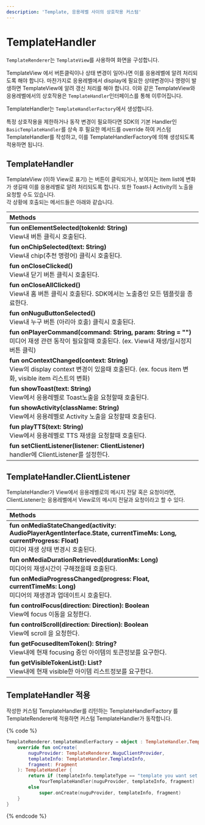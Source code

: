 ```yaml
---
description: 'Template, 응용레벨 사이의 상호작용 커스텀'
---
```


# TemplateHandler

`TemplateRenderer`는 `TemplateView`를 사용하여 화면을 구성합니다.

TemplateView 에서 버튼클릭이나 상태 변경이 일어나면 이를 응용레벨에 알려 처리되도록 해야 합니다. 마찬가지로 응용레벨에서 display에 필요한 상태변경이나 명령이 발생하면 TemplateView에 알려 갱신 처리를 해야 합니다. 이와 같은 TemplateView와 응용레벨에서의 상호작용은 `TemplateHandler`인터페이스를 통해 이루어집니다.

TemplateHandler는 `TemplateHandlerFactory`에서 생성합니다.

특정 상호작용을 제한하거나 동작 변경이 필요하다면 SDK의 기본 Handler인 `BasicTemplateHandler`를 상속 후 필요한 메서드를 override 하여 커스텀 TemplateHandler를 작성하고, 이를 TemplateHandlerFactory에 의해 생성되도록 적용하면 됩니다.

## TemplateHandler

TemplateView (이하 View로 표기) 는 버튼이 클릭되거나, 보여지는 item list에 변화가 생길때 이를 응용레벨로 알려 처리되도록 합니다. 또한 Toast나 Activity의 노출을 요청할 수도 있습니다.  
각 상황에 호출되는 메서드들은 아래와 같습니다.

| Methods                                                                                                                     |
|:----------------------------------------------------------------------------------------------------------------------------|
| **fun onElementSelected(tokenId: String)**<br/>View내 버튼 클릭시 호출된다.                                                           |
| **fun onChipSelected(text: String)**<br/>View내 chip(추천 명령어) 클릭시 호출된다.                                                       |
| **fun onCloseClicked()**<br/>View내 닫기 버튼 클릭시 호출된다.                                                                          |
| **fun onCloseAllClicked()**<br/>View내 홈 버튼 클릭시 호출된다. SDK에서는 노출중인 모든 템플릿을 종료한다.                                              |
| **fun onNuguButtonSelected()**<br/>View내 누구 버튼 (아리아 호출) 클릭시 호출된다.                                                           |
| **fun onPlayerCommand(command: String, param: String = ""\)**<br/>미디어 재생 관련 동작이 필요할때 호출된다. (ex. View내 재생/일시정지 버튼 클릭)        |
| **fun onContextChanged(context: String)**<br/>View의 display context 변경이 있을때 호출된다. (ex. focus item 변화, visible item 리스트의 변화) |
| **fun showToast(text: String)**<br/>View에서 응용레벨로 Toast노출을 요청할때 호출된다.                                                        |
| **fun showActivity(className: String)**<br/>View에서 응용레벨로 Activity 노출을 요청할때 호출된다.                                            |
| **fun playTTS(text: String)**<br/>View에서 응용레벨로 TTS 재생을 요청할때 호출된다.                                                           |
| **fun setClientListener(listener: ClientListener)**<br/>handler에 ClientListener를 설정한다.                                      |

## TemplateHandler.ClientListener

TemplateHandler가 View에서 응용레벨로의 메시지 전달 혹은 요청이라면, ClientListener는 응용레벨에서 View로의 메시지 전달과 요청이라고 할 수 있다.

| Methods                                                                                                                                     |
|:--------------------------------------------------------------------------------------------------------------------------------------------|
| **fun onMediaStateChanged(activity: AudioPlayerAgentInterface.State, currentTimeMs: Long, currentProgress: Float)**<br/>미디어 재생 상태 변경시 호출된다. |
| **fun onMediaDurationRetrieved(durationMs: Long)**<br/>미디어의 재생시간이 구해졌을때 호출된다.                                                               |
| **fun onMediaProgressChanged(progress: Float, currentTimeMs: Long)**<br/>미디어의 재생경과 업데이트시 호출된다.                                              |
| **fun controlFocus(direction: Direction): Boolean**<br/>View에 focus 이동을 요청한다.                                                               |
| **fun controlScroll(direction: Direction): Boolean**<br/>View에 scroll 을 요청한다.                                                               |
| **fun getFocusedItemToken(): String?**<br/>View내에 현재 focusing 중인 아이템의 토큰정보를 요구한다.                                                           |
| **fun getVisibleTokenList(): List?**<br/>View내에 현재 visible한 아이템 리스트정보를 요구한다.                                                                |

## TemplateHandler 적용

작성한 커스텀 TemplateHandler를 리턴하는 TemplateHandlerFactory 를 TemplateRenderer에 적용하면 커스텀 TemplateHandler가 동작합니다.

{% code %}
```kotlin
TemplateRenderer.templateHandlerFactory = object : TemplateHandler.TemplateHandlerFactory() {
    override fun onCreate(
        nuguProvider: TemplateRenderer.NuguClientProvider,
        templateInfo: TemplateHandler.TemplateInfo,
        fragment: Fragment
    ): TemplateHandler {
        return if (templateInfo.templateType == "template you want set your own handler")
            YourTemplateHandler(nuguProvider, templateInfo, fragment)
        else
            super.onCreate(nuguProvider, templateInfo, fragment)
    }
}
```
{% endcode %}
